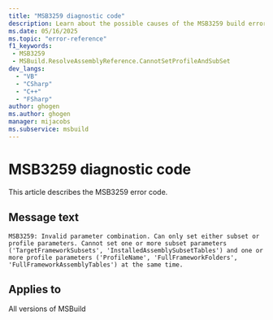 ```yaml
---
title: "MSB3259 diagnostic code"
description: Learn about the possible causes of the MSB3259 build error, and get troubleshooting tips.
ms.date: 05/16/2025
ms.topic: "error-reference"
f1_keywords:
 - MSB3259
 - MSBuild.ResolveAssemblyReference.CannotSetProfileAndSubSet
dev_langs:
  - "VB"
  - "CSharp"
  - "C++"
  - "FSharp"
author: ghogen
ms.author: ghogen
manager: mijacobs
ms.subservice: msbuild
---
```


# MSB3259 diagnostic code

<!-- :::ErrorDefinitionDescription::: -->
<!-- :::editable-content name="introDescription"::: -->
This article describes the MSB3259 error code.
<!-- :::editable-content-end::: -->

## Message text

<!-- :::editable-content name="messageText"::: -->
`MSB3259: Invalid parameter combination. Can only set either subset or profile parameters. Cannot set one or more subset parameters ('TargetFrameworkSubsets', 'InstalledAssemblySubsetTables') and one or more profile parameters ('ProfileName', 'FullFrameworkFolders', 'FullFrameworkAssemblyTables') at the same time.`
<!-- :::editable-content-end::: -->
<!-- MSB3259: Invalid parameter combination. Can only set either subset or profile parameters. Cannot set one or more subset parameters ("TargetFrameworkSubsets", "InstalledAssemblySubsetTables") and one or more profile parameters ("ProfileName", "FullFrameworkFolders", "FullFrameworkAssemblyTables") at the same time. -->

<!-- :::editable-content name="postOutputDescription"::: -->
<!--
{StrBegin="MSB3259: "}
-->
<!-- :::editable-content-end::: -->
<!-- :::ErrorDefinitionDescription-end::: -->

## Applies to

All versions of MSBuild
